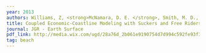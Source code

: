 ```yaml
---
year: 2013
authors: Williams, Z, <strong>McNamara, D. E. </strong>, Smith, M. D., Murray, A. B, and Gopalakrishnan, S.
title: Coupled Economic-Coastline Modeling with Suckers and Free Riders.
journal: JGR - Earth Surface
pdf_link: http://media.wix.com/ugd/28a76d_2b061e9190754d7d994c592fe93f373b.pdf
tag: beach
---
```

